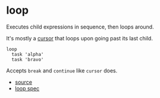
# loop

Executes child expressions in sequence, then loops around.

It's mostly a [cursor](cursor.md) that loops upon going past its
last child.

```
loop
  task 'alpha'
  task 'bravo'
```

Accepts `break` and `continue` like `cursor` does.


* [source](https://github.com/floraison/flor/tree/master/lib/flor/pcore/loop.rb)
* [loop spec](https://github.com/floraison/flor/tree/master/spec/pcore/loop_spec.rb)


